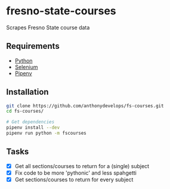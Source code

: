 # fresno-state-courses

Scrapes Fresno State course data

## Requirements

- [Python](https://www.python.org/)
- [Selenium](https://www.seleniumhq.org/)
- [Pipenv](https://github.com/pypa/pipenv)

## Installation

```bash
git clone https://github.com/anthonydevelops/fs-courses.git
cd fs-courses/

# Get dependencies
pipenv install --dev
pipenv run python -m fscourses
```

## Tasks

- [x] Get all sections/courses to return for a (single) subject
- [x] Fix code to be more 'pythonic' and less spahgetti
- [x] Get sections/courses to return for every subject